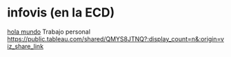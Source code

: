 # infovis (en la ECD)

[hola mundo](https://doloresferrando.github.io/infovis/index.html)
Trabajo personal https://public.tableau.com/shared/QMYS8JTNQ?:display_count=n&:origin=viz_share_link
